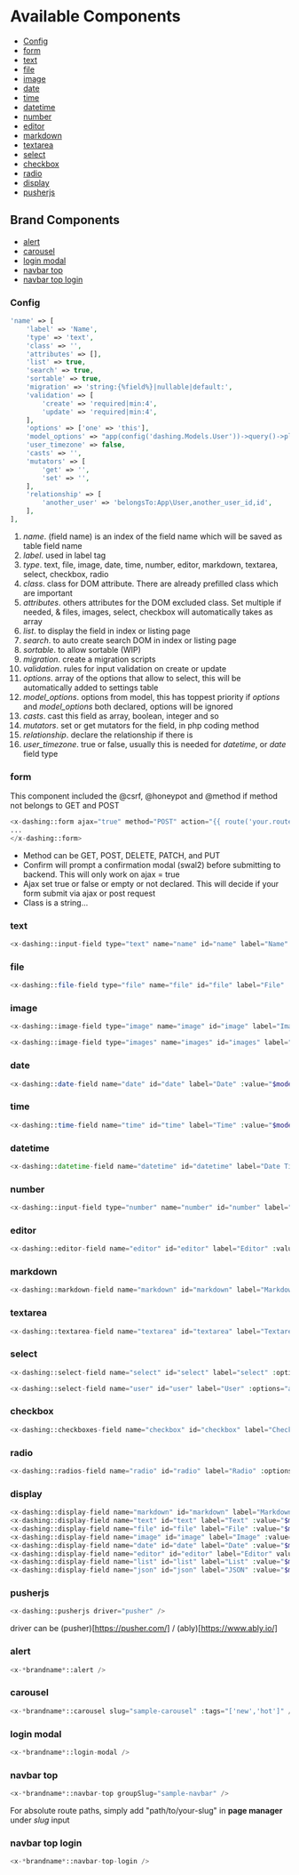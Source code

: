 # Available Components

- [Config](#Config)
- [form](#form)
- [text](#text)
- [file](#file)
- [image](#image)
- [date](#date)
- [time](#time)
- [datetime](#datetime)
- [number](#number)
- [editor](#editor)
- [markdown](#markdown)
- [textarea](#textarea)
- [select](#select)
- [checkbox](#checkbox)
- [radio](#radio)
- [display](#display)
- [pusherjs](#pusherjs)

## Brand Components

- [alert](#alert)
- [carousel](#carousel)
- [login modal](#login-modal)
- [navbar top](#navbar-top)
- [navbar top login](#navbar-top-login)

### <a name="Config"></a>Config

```php
'name' => [
    'label' => 'Name',
    'type' => 'text',
    'class' => '',
    'attributes' => [],
    'list' => true,
    'search' => true,
    'sortable' => true,
    'migration' => 'string:{%field%}|nullable|default:',
    'validation' => [
        'create' => 'required|min:4',
        'update' => 'required|min:4',
    ],
    'options' => ['one' => 'this'],
    'model_options' => "app(config('dashing.Models.User'))->query()->pluck('name','id')->toArray()",
    'user_timezone' => false,
    'casts' => '',
    'mutators' => [
        'get' => '',
        'set' => '',
    ],
    'relationship' => [
        'another_user' => 'belongsTo:App\User,another_user_id,id',
    ],
],
```

1. *name*. (field name) is an index of the field name which will be saved as table field name
1. *label*. used in label tag
1. *type*. text, file, image, date, time, number, editor, markdown, textarea, select, checkbox, radio
1. *class*. class for DOM attribute. There are already prefilled class which are important
1. *attributes*. others attributes for the DOM excluded class. Set multiple if needed, & files, images, select, checkbox will automatically takes as array
1. *list*. to display the field in index or listing page
1. *search*. to auto create search DOM in index or listing page
1. *sortable*. to allow sortable (WIP)
1. *migration*. create a migration scripts
1. *validation*. rules for input validation on create or update
1. *options*. array of the options that allow to select, this will be automatically added to settings table
1. *model_options*. options from model, this has toppest priority if *options* and *model_options* both declared, options will be ignored
1. *casts*. cast this field as array, boolean, integer and so
1. *mutators*. set or get mutators for the field, in php coding method
1. *relationship*. declare the relationship if there is
1. *user_timezone*. true or false, usually this is needed for *datetime*, or *date* field type

### <a name="form"></a>form

This component included the @csrf, @honeypot and @method if method not belongs to GET and POST

```php
<x-dashing::form ajax="true" method="POST" action="{{ route('your.route.name') }}" class="" confirm="If you need to confirm before form submit">
...
</x-dashing::form>
```

- Method can be GET, POST, DELETE, PATCH, and PUT
- Confirm will prompt a confirmation modal (swal2) before submitting to backend. This will only work on ajax = true
- Ajax set true or false or empty or not declared. This will decide if your form submit via ajax or post request
- Class is a string...


### <a name="text"></a>text

```php
<x-dashing::input-field type="text" name="name" id="name" label="Name" :value="$model->name ?? ''"/>
```

### <a name="file"></a>file

```php
<x-dashing::file-field type="file" name="file" id="file" label="File" :value="$model->file ?? ''"/>
```

### <a name="image"></a>image

```php
<x-dashing::image-field type="image" name="image" id="image" label="Image" :value="$model->images ?? ''"/>
```

```php
<x-dashing::image-field type="images" name="images" id="images" label="Images" :class="['']" :attribute_tags="['multiple'=>'multiple']" :value="$model->images ?? ''"/>
```

### <a name="date"></a>date

```php
<x-dashing::date-field name="date" id="date" label="Date" :value="$model->date ?? ''"/>
```

### <a name="time"></a>time

```php
<x-dashing::time-field name="time" id="time" label="Time" :value="$model->time ?? ''"/>
```

### <a name="datetime"></a>datetime

```php
<x-dashing::datetime-field name="datetime" id="datetime" label="Date Time" :value="$model->datetime ?? ''"/>
```

### <a name="number"></a>number

```php
<x-dashing::input-field type="number" name="number" id="number" label="Number" :class="['']" :attribute_tags="['min'=>'1', 'max'=>'100']" :value="$model->number ?? ''"/>
```

### <a name="editor"></a>editor

```php
<x-dashing::editor-field name="editor" id="editor" label="Editor" :value="$model->editor ?? ''"/>
```

### <a name="markdown"></a>markdown

```php
<x-dashing::markdown-field name="markdown" id="markdown" label="Markdown" :value="$model->markdown ?? ''"/>
```

### <a name="textarea"></a>textarea

```php
<x-dashing::textarea-field name="textarea" id="textarea" label="Textarea" :value="$model->textarea ?? ''"/>
```

### <a name="select"></a>select

```php
<x-dashing::select-field name="select" id="select" label="select" :options="settings('*modulename*_select')" :selected="$model->select ?? []"/>
```

```php
<x-dashing::select-field name="user" id="user" label="User" :options="app(config('dashing.Models.User'))->query()->pluck('name','id')->toArray()" :selected="$model->user ?? []"/>
```

### <a name="checkbox"></a>checkbox

```php
<x-dashing::checkboxes-field name="checkbox" id="checkbox" label="Checkbox" :options="settings('*modulename*_checkbox')" :checked="$model->checkbox ?? []" :isGroup="false" :stacked="1"/>
```

### <a name="radio"></a>radio

```php
<x-dashing::radios-field name="radio" id="radio" label="Radio" :options="settings('*modulename*_radio')" :checked="$model->radio ?? []" :isGroup="false" :stacked="0"/>
```

### <a name="display"></a>display

```php
<x-dashing::display-field name="markdown" id="markdown" label="Markdown" value="{!! $model->markdown !!}" type="markdown"/>
<x-dashing::display-field name="text" id="text" label="Text" :value="$model->text" type="text"/>
<x-dashing::display-field name="file" id="file" label="File" :value="$model->file" type="file"/>
<x-dashing::display-field name="image" id="image" label="Image" :value="$model->image" type="image"/>
<x-dashing::display-field name="date" id="date" label="Date" :value="$model->date" type="date"/>
<x-dashing::display-field name="editor" id="editor" label="Editor" value="{!! $model->editor !!}" type="editor"/>
<x-dashing::display-field name="list" id="list" label="List" :value="$model->list" type="list"/>
<x-dashing::display-field name="json" id="json" label="JSON" :value="$model->json" type="json"/>
```

### <a name="pusherjs"></a>pusherjs

```php
<x-dashing::pusherjs driver="pusher" />
```

driver can be (pusher)[https://pusher.com/] / (ably)[https://www.ably.io/]

### <a name="alert"></a>alert

```php
<x-*brandname*::alert />
```

### <a name="carousel"></a>carousel

```php
<x-*brandname*::carousel slug="sample-carousel" :tags="['new','hot']" />
```

### <a name="login-modal"></a>login modal

```php
<x-*brandname*::login-modal />
```

### <a name="navbar-top"></a>navbar top

```php
<x-*brandname*::navbar-top groupSlug="sample-navbar" />
```

For absolute route paths, simply add "path/to/your-slug" in **page manager** under *slug* input

### <a name="navbar-top-login"></a>navbar top login

```php
<x-*brandname*::navbar-top-login />
```
